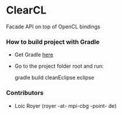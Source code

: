 # ClearCL #

Facade API on top of OpenCL bindings


### How to build project with Gradle

* Get Gradle [here](http://www.gradle.org/)

* Go to the project folder root and run:

     gradle build cleanEclipse eclipse

### Contributors ###

* Loic Royer (royer -at- mpi-cbg -point- de)
